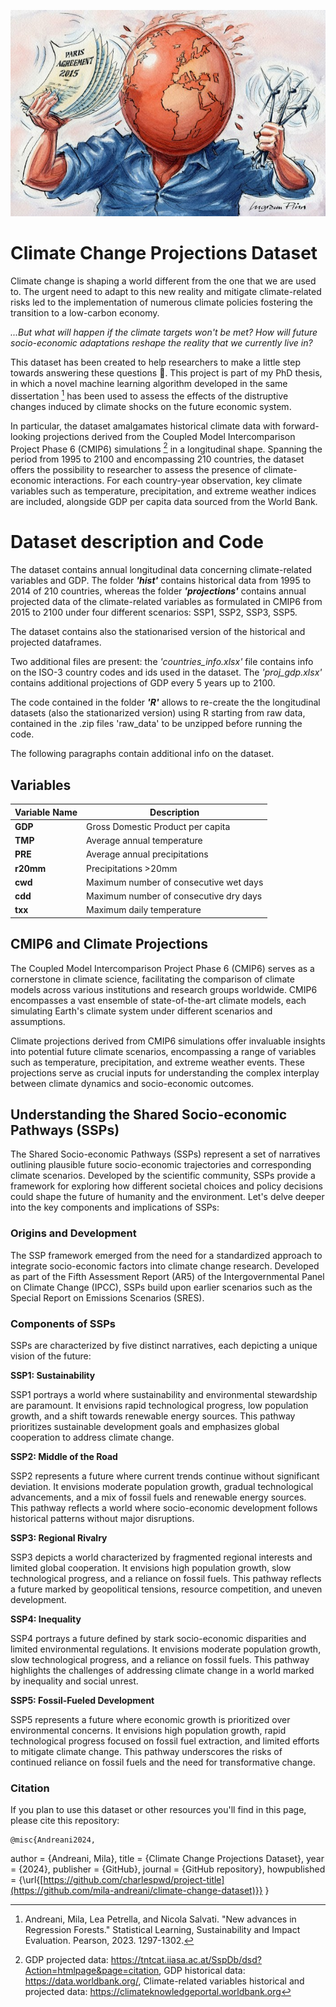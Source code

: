 <p align="center">
  <img width="560" height="330" src="img.jpg">
</p>

# Climate Change Projections Dataset

Climate change is shaping a  world different from the one that we are used to. The urgent need to adapt to this new reality and mitigate climate-related risks led to the implementation of numerous climate policies fostering the transition to a low-carbon economy. 

_...But what will happen if the climate targets won't be met? How will future socio-economic adaptations reshape the reality that we currently live in?_ 

This dataset has been created to help researchers to make a little step towards answering these questions :crystal_ball:. This project is part of my PhD thesis, in which a novel machine learning algorithm developed in the same dissertation [^1] has been used to assess the effects of the distruptive changes induced by climate shocks on the future economic system.

[^1]: Andreani, Mila, Lea Petrella, and Nicola Salvati. "New advances in Regression Forests." Statistical Learning, Sustainability and Impact Evaluation. Pearson, 2023. 1297-1302.

In particular, the dataset amalgamates historical climate data with forward-looking projections derived from the Coupled Model Intercomparison Project Phase 6 (CMIP6) simulations [^2] in a longitudinal shape. Spanning the period from 1995 to 2100 and encompassing 210 countries, the dataset offers the possibility to researcher to assess the presence of climate-economic interactions. For each country-year observation, key climate variables such as temperature, precipitation, and extreme weather indices are included, alongside GDP per capita data sourced from the World Bank. 

[^2]: GDP projected data: https://tntcat.iiasa.ac.at/SspDb/dsd?Action=htmlpage&page=citation, 
GDP historical data: https://data.worldbank.org/, 
Climate-related variables historical and projected data: https://climateknowledgeportal.worldbank.org


# Dataset description and Code

The dataset contains annual longitudinal data concerning climate-related variables and GDP. The folder **_'hist'_** contains historical data from 1995 to 2014 of 210 countries, whereas the folder **_'projections'_** contains annual projected data of the climate-related variables as formulated in CMIP6 from 2015 to 2100 under four different scenarios: SSP1, SSP2, SSP3, SSP5.

The dataset contains also the stationarised version of the historical and projected dataframes.

Two additional files are present: the _'countries_info.xlsx'_ file contains info on the ISO-3 country codes and ids used in the dataset. The _'proj_gdp.xlsx'_ contains additional projections of GDP every 5 years up to 2100.

The code contained in the folder **_'R'_** allows to re-create the the longitudinal datasets (also the stationarized version) using R starting from raw data, contained in the .zip files 'raw_data' to be unzipped before running the code.

The following paragraphs contain additional info on the dataset.

## Variables

| Variable Name  | Description |
| ------------- | ------------- |
| **GDP**  | Gross Domestic Product per capita |
| **TMP**  | Average annual temperature  |
| **PRE**  | Average annual precipitations  |
|  **r20mm** | Precipitations >20mm  |
|  **cwd** | Maximum number of consecutive wet days  |
|  **cdd** | Maximum number of consecutive dry days  |
|  **txx** | Maximum daily temperature  |

## CMIP6 and Climate Projections

The Coupled Model Intercomparison Project Phase 6 (CMIP6) serves as a cornerstone in climate science, facilitating the comparison of climate models across various institutions and research groups worldwide. CMIP6 encompasses a vast ensemble of state-of-the-art climate models, each simulating Earth's climate system under different scenarios and assumptions.

Climate projections derived from CMIP6 simulations offer invaluable insights into potential future climate scenarios, encompassing a range of variables such as temperature, precipitation, and extreme weather events. These projections serve as crucial inputs for understanding the complex interplay between climate dynamics and socio-economic outcomes.

## Understanding the Shared Socio-economic Pathways (SSPs)

The Shared Socio-economic Pathways (SSPs) represent a set of narratives outlining plausible future socio-economic trajectories and corresponding climate scenarios. Developed by the scientific community, SSPs provide a framework for exploring how different societal choices and policy decisions could shape the future of humanity and the environment. Let's delve deeper into the key components and implications of SSPs:

### Origins and Development

The SSP framework emerged from the need for a standardized approach to integrate socio-economic factors into climate change research. Developed as part of the Fifth Assessment Report (AR5) of the Intergovernmental Panel on Climate Change (IPCC), SSPs build upon earlier scenarios such as the Special Report on Emissions Scenarios (SRES).

### Components of SSPs

SSPs are characterized by five distinct narratives, each depicting a unique vision of the future:

**SSP1: Sustainability**

SSP1 portrays a world where sustainability and environmental stewardship are paramount. It envisions rapid technological progress, low population growth, and a shift towards renewable energy sources. This pathway prioritizes sustainable development goals and emphasizes global cooperation to address climate change.

**SSP2: Middle of the Road**

SSP2 represents a future where current trends continue without significant deviation. It envisions moderate population growth, gradual technological advancements, and a mix of fossil fuels and renewable energy sources. This pathway reflects a world where socio-economic development follows historical patterns without major disruptions.

**SSP3: Regional Rivalry**

SSP3 depicts a world characterized by fragmented regional interests and limited global cooperation. It envisions high population growth, slow technological progress, and a reliance on fossil fuels. This pathway reflects a future marked by geopolitical tensions, resource competition, and uneven development.

**SSP4: Inequality**

SSP4 portrays a future defined by stark socio-economic disparities and limited environmental regulations. It envisions moderate population growth, slow technological progress, and a reliance on fossil fuels. This pathway highlights the challenges of addressing climate change in a world marked by inequality and social unrest.

**SSP5: Fossil-Fueled Development**

SSP5 represents a future where economic growth is prioritized over environmental concerns. It envisions high population growth, rapid technological progress focused on fossil fuel extraction, and limited efforts to mitigate climate change. This pathway underscores the risks of continued reliance on fossil fuels and the need for transformative change.

### Citation

If you plan to use this dataset or other resources you'll find in this page, please cite this repository:

	@misc{Andreani2024,
  author = {Andreani, Mila},
  title = {Climate Change Projections Dataset},
  year = {2024},
  publisher = {GitHub},
  journal = {GitHub repository},
  howpublished = {\url{[https://github.com/charlespwd/project-title](https://github.com/mila-andreani/climate-change-dataset)}}
}
